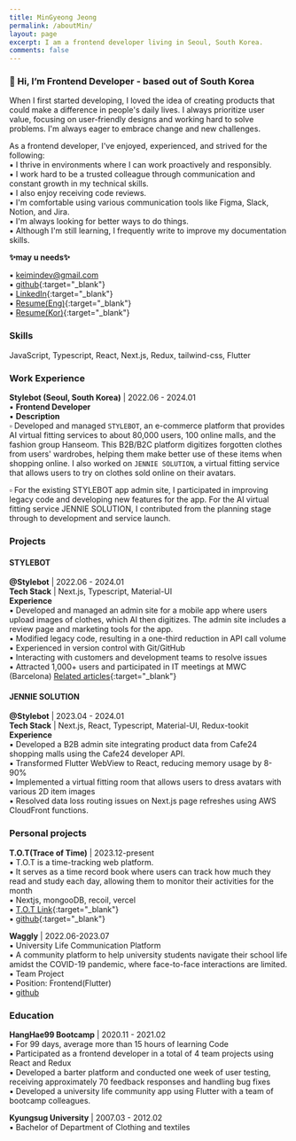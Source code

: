 ```yaml
---
title: MinGyeong Jeong
permalink: /aboutMin/
layout: page
excerpt: I am a frontend developer living in Seoul, South Korea.
comments: false
---
```


### 👋 Hi, I’m Frontend Developer - based out of South Korea

When I first started developing, I loved the idea of creating products that could make a difference in people's daily lives. I always prioritize user value, focusing on user-friendly designs and working hard to solve problems. I'm always eager to embrace change and new challenges.

As a frontend developer, I've enjoyed, experienced, and strived for the following: <br>
▪ I thrive in environments where I can work proactively and responsibly. <br> 
▪ I work hard to be a trusted colleague through communication and constant growth in my technical skills. <br> 
▪ I also enjoy receiving code reviews. <br> 
▪ I'm comfortable using various communication tools like Figma, Slack, Notion, and Jira.<br> 
▪ I'm always looking for better ways to do things. <br> 
▪ Although I'm still learning, I frequently write to improve my documentation skills. <br> 


**✨may u needs✨**

▪ <keimindev@gmail.com>  <br> 
▪ [github](https://github.com/keimindev){:target="_blank"}  <br> 
▪ [LinkedIn](https://www.linkedin.com/in/keira-ming/){:target="_blank"}  <br> 
▪ [Resume(Eng)](https://drive.google.com/file/d/18wMSGvPWXTggyqsUMjxieEHexpWV7A8y/view?usp=sharing){:target="_blank"}  <br> 
▪ [Resume(Kor)](https://drive.google.com/file/d/1IJOa-VpzQWIKZ3k_fUekMknZpkXrQcdU/view?usp=sharing){:target="_blank"}  <br> 



### Skills 
JavaScript, Typescript, React, Next.js, Redux, tailwind-css, Flutter


### Work Experience
**Stylebot (Seoul, South Korea)** | 2022.06 - 2024.01  <br> 
▪ **Frontend Developer**  <br> 
▪ **Description**  <br> 
  ▫ Developed and managed `STYLEBOT`, an e-commerce platform that provides AI virtual fitting services to about 80,000 users, 100 online malls, and the fashion group Hanseom. This B2B/B2C platform digitizes forgotten clothes from users' wardrobes, helping them make better use of these items when shopping online. I also worked on `JENNIE SOLUTION`, a virtual fitting service that allows users to try on clothes sold online on their avatars.  <br> 

  ▫ For the existing STYLEBOT app admin site, I participated in improving legacy code and developing new features for the app. For the AI virtual fitting service JENNIE SOLUTION, I contributed from the planning stage through to development and service launch.  <br> 


### Projects
#### STYLEBOT
**@Stylebot** | 2022.06 - 2024.01  <br> 
**Tech Stack** | Next.js, Typescript, Material-UI   <br> 
**Experience** <br> 
▪ Developed and managed an admin site for a mobile app where users upload images of clothes, which AI then digitizes. The admin site includes a review page and marketing tools for the app. <br> 
▪ Modified legacy code, resulting in a one-third reduction in API call volume <br> 
▪ Experienced in version control with Git/GitHub <br> 
▪ Interacting with customers and development teams to resolve issues <br> 
▪ Attracted 1,000+ users and participated in IT meetings at MWC (Barcelona) [Related articles](https://aibusiness.com/ml/mwc-23-ai-startups-offering-an-ai-writing-assistant-baby-cry-analyzer-and-more){:target="_blank"} <br> 


#### JENNIE SOLUTION
**@Stylebot** | 2023.04 - 2024.01 <br> 
**Tech Stack** | Next.js, React, Typescript, Material-UI, Redux-tookit <br> 
**Experience** <br> 
▪ Developed a B2B admin site integrating product data from Cafe24 shopping malls using the Cafe24 developer API. <br> 
▪ Transformed Flutter WebView to React, reducing memory usage by 8-90%<br> 
▪ Implemented a virtual fitting room that allows users to dress avatars with various 2D item images<br> 
▪ Resolved data loss routing issues on Next.js page refreshes using AWS CloudFront functions.<br> 


### Personal projects
**T.O.T(Trace of Time)** | 2023.12-present <br> 
▪ T.O.T is a time-tracking web platform.  <br> 
▪ It serves as a time record book where users can track how much they read and study each day, allowing them to monitor their activities for the month <br> 
▪ Nextjs, mongooDB, recoil, vercel <br> 
▪ [T.O.T Link](https://tot-web.vercel.app/){:target="_blank"} <br> 
▪ [github](https://github.com/keimindev/tot){:target="_blank"} <br> 


**Waggly** | 2022.06-2023.07<br> 
▪ University Life Communication Platform <br> 
▪ A community platform to help university students navigate their school life amidst the COVID-19 pandemic, where face-to-face interactions are limited. <br> 
▪ Team Project <br> 
▪ Position: Frontend(Flutter) <br> 
▪ <a href="https://github.com/WagglyDevTeam/FrontEnd" target="_blank">github</a> <br> 

### Education

**HangHae99 Bootcamp** | 2020.11 - 2021.02 <br> 
▪ For 99 days, average more than 15 hours of learning Code <br> 
▪ Participated as a frontend developer in a total of 4 team projects using React and Redux <br> 
▪ Developed a barter platform and conducted one week of user testing, receiving approximately 70 feedback responses and handling bug fixes <br> 
▪ Developed a university life community app using Flutter with a team of bootcamp colleagues. <br> 



**Kyungsug University** | 2007.03 - 2012.02 <br> 
▪ Bachelor of Department of Clothing and textiles <br> 



<br>
